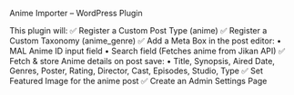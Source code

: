 Anime Importer – WordPress Plugin

This plugin will:
✅ Register a Custom Post Type (anime)
✅ Register a Custom Taxonomy (anime_genre)
✅ Add a Meta Box in the post editor:
	•	MAL Anime ID input field
	•	Search field (Fetches anime from Jikan API)
✅ Fetch & store Anime details on post save:
	•	Title, Synopsis, Aired Date, Genres, Poster, Rating, Director, Cast, Episodes, Studio, Type
✅ Set Featured Image for the anime post
✅ Create an Admin Settings Page
